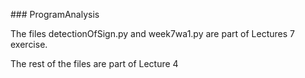 ###   P r o g r a m A n a l y s i s The files detectionOfSign.py and week7wa1.py are part of Lectures 7 exercise.The rest of the files are part of Lecture 4 
 
